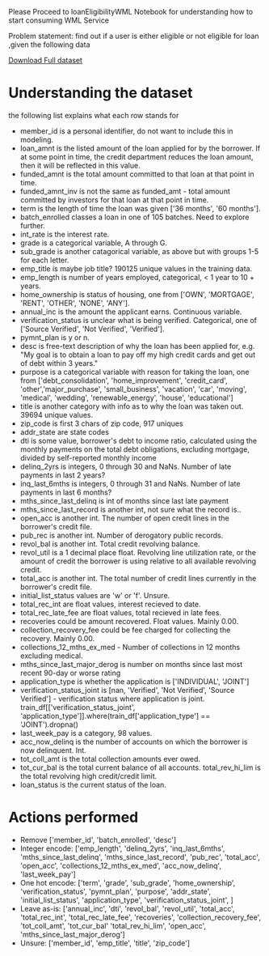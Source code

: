 Please Proceed to loanEligibilityWML Notebook for understanding how to start consuming WML Service

Problem statement: find out if a user is either eligible or not eligible for loan ,given the following data

[ Download Full dataset ](https://github.com/IBMDevConnect/RBSHack2018/raw/master/hackdata/hack_data_v1.zip)
# Understanding the dataset
the following list explains what each row stands for
* member_id is a personal identifier, do not want to include this in modeling.
* loan_amnt is the listed amount of the loan applied for by the borrower. If at some point in time, the credit department reduces the loan amount, then it will be reflected in this value.
* funded_amnt is the total amount committed to that loan at that point in time.
* funded_amnt_inv is not the same as funded_amt - total amount committed by investors for that loan at that point in time.
* term is the length of time the loan was given ['36 months', '60 months'].
* batch_enrolled classes a loan in one of 105 batches. Need to explore further.
* int_rate is the interest rate.
* grade is a categorical variable, A through G.
* sub_grade is another catagorical variable, as above but with groups 1-5 for each letter.
* emp_title is maybe job title? 190125 unique values in the training data.
* emp_length is number of years employed, categorical, < 1 year to 10 + years.
* home_ownership is status of housing, one from ['OWN', 'MORTGAGE', 'RENT', 'OTHER', 'NONE', 'ANY'].
* annual_inc is the amount the applicant earns. Continuous variable.
* verification_status is unclear what is being verified. Categorical, one of ['Source Verified', 'Not Verified', 'Verified'].
* pymnt_plan is y or n.
* desc is free-text description of why the loan has been applied for, e.g. "My goal is to obtain a loan to pay off my high credit cards and get out of debt within 3 years."
* purpose is a categorical variable with reason for taking the loan, one from ['debt_consolidation', 'home_improvement', 'credit_card', 'other','major_purchase', 'small_business', 'vacation', 'car', 'moving', 'medical', 'wedding', 'renewable_energy', 'house', 'educational']
* title is another category with info as to why the loan was taken out. 39694 unique values.
* zip_code is first 3 chars of zip code, 917 uniques
* addr_state are state codes
* dti is some value, borrower's debt to income ratio, calculated using the monthly payments on the total debt obligations, excluding mortgage, divided by self-reported monthly income
* delinq_2yrs is integers, 0 through 30 and NaNs. Number of late payments in last 2 years?
* inq_last_6mths is integers, 0 through 31 and NaNs. Number of late payments in last 6 months?
* mths_since_last_delinq is int of months since last late payment
* mths_since_last_record is another int, not sure what the record is..
* open_acc is another int. The number of open credit lines in the borrower's credit file.
* pub_rec is another int. Number of derogatory public records.
* revol_bal is another int. Total credit revolving balance.
* revol_util is a 1 decimal place float. Revolving line utilization rate, or the amount of credit the borrower is using relative to all available revolving credit.
* total_acc is another int. The total number of credit lines currently in the borrower's credit file.
* initial_list_status values are 'w' or 'f'. Unsure.
* total_rec_int are float values, interest recieved to date.
* total_rec_late_fee are float values, total recieved in late fees.
* recoveries could be amount recovered. Float values. Mainly 0.00.
* collection_recovery_fee could be fee charged for collecting the recovery. Mainly 0.00.
* collections_12_mths_ex_med - Number of collections in 12 months excluding medical.
* mths_since_last_major_derog is number on months since last most recent 90-day or worse rating
* application_type is whether the application is ['INDIVIDUAL', 'JOINT']
* verification_status_joint is [nan, 'Verified', 'Not Verified', 'Source Verified'] - verification status where application is joint. train_df[['verification_status_joint', 'application_type']].where(train_df['application_type'] == 'JOINT').dropna()
* last_week_pay is a category, 98 values.
* acc_now_delinq is the number of accounts on which the borrower is now delinquent. Int.
* tot_coll_amt is the total collection amounts ever owed.
* tot_cur_bal is the total current balance of all accounts. total_rev_hi_lim is the total revolving high credit/credit limit.
* loan_status is the current status of the loan.

# Actions performed

* Remove ['member_id', 'batch_enrolled', 'desc']
* Integer encode: ['emp_length', 'delinq_2yrs', 'inq_last_6mths', 'mths_since_last_delinq', 'mths_since_last_record', 'pub_rec', 'total_acc', 'open_acc', 'collections_12_mths_ex_med', 'acc_now_delinq', 'last_week_pay']
* One hot encode: ['term', 'grade', 'sub_grade', 'home_ownership', 'verification_status', 'pymnt_plan', 'purpose', 'addr_state', 'initial_list_status', 'application_type', 'verification_status_joint', ]
* Leave as-is: ['annual_inc', 'dti', 'revol_bal', 'revol_util', 'total_acc', 'total_rec_int', 'total_rec_late_fee', 'recoveries', 'collection_recovery_fee', 'tot_coll_amt', 'tot_cur_bal' 'total_rev_hi_lim', 'open_acc', 'mths_since_last_major_derog']
* Unsure: ['member_id', 'emp_title', 'title', 'zip_code']
